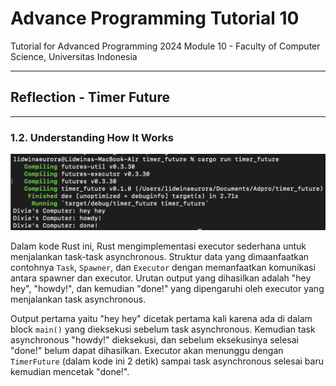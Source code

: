 # Advance Programming Tutorial 10
Tutorial for Advanced Programming 2024 Module 10 - Faculty of Computer Science, Universitas Indonesia

---
## Reflection - Timer Future

---

### 1.2. Understanding How It Works

![](image/1.2.png)

Dalam kode Rust ini, Rust mengimplementasi executor sederhana untuk menjalankan task-task asynchronous. Struktur data yang dimaanfaatkan contohnya `Task`, `Spawner`, dan `Executor` dengan memanfaatkan komunikasi antara spawner dan executor. Urutan output yang dihasilkan adalah "hey hey", "howdy!", dan kemudian "done!" yang dipengaruhi oleh executor yang menjalankan task asynchronous.

Output pertama yaitu "hey hey" dicetak pertama kali karena ada di dalam block `main()` yang dieksekusi sebelum task asynchronous. Kemudian task asynchronous "howdy!" dieksekusi, dan sebelum eksekusinya selesai "done!" belum dapat dihasilkan. Executor akan menunggu dengan `TimerFuture` (dalam kode ini 2 detik) sampai task asynchronous selesai baru kemudian mencetak "done!".